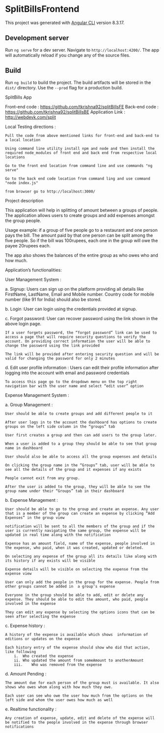 # SplitBillsFrontend

This project was generated with [Angular CLI](https://github.com/angular/angular-cli) version 8.3.17.

## Development server

Run `ng serve` for a dev server. Navigate to `http://localhost:4200/`. The app will automatically reload if you change any of the source files.

## Build

Run `ng build` to build the project. The build artifacts will be stored in the `dist/` directory. Use the `--prod` flag for a production build.

SplitBills App

Front-end code : https://github.com/tkrishna92/splitBillsFE
Back-end code : https://github.com/tkrishna92/splitBillsBE
Application Link : http://webdevk.com/split

Local Testing directions :
	
	Pull the code from above mentioned links for front-end and back-end to a local location
	
	Using command line utility install npm and node and then install the required node_modules of front end and back end from respective local locations
	
	Go to the front end location from command line and use commands "ng serve"

	Go to the back end code location from command ling and use command "node index.js"

	from browser go to http://localhost:3000/
	

Project description

This application will help in splitting of amount between a groups of people. The application allows users to create groups and add expenses amongst the group people.  

Usage example:  if a group of five people go to a restaurant and one person pays the bill. The amount paid by that one person can be split among the five people. So if the bill was 100rupees, each one in the group will owe the payee 20rupees each. 

The app also shows the balances of the entire group as who owes who and how much. 

Application’s functionalities: 

User Management System : 

a.	Signup:	Users can sign up on the platform providing all details like FirstName, LastName, Email and Mobile number. Country code for mobile number (like 91 for India) should also be stored.

b.	Login :User can login using the credentials provided at signup.

c.	Forgot password: User can recover password using the link shown in the above login page. 

	If a user forgets password, the “forgot password” link can be used to access a page that will require security questions to verify the account. On providing correct information the user will be able to change the password using the link provided
	
	The link will be provided after entering security question and will be valid for changing the password for only 2 minutes

d.	Edit user profile information : Users can edit their profile information after logging into the account with email and password credentials

	To access this page go to the dropdown menu on the top right navigation bar with the user name and select “edit user” option


Expense Management System : 

a.	Group Management : 

	User should be able to create groups and add different people to it
	
	After user logs in to the account the dashboard has options to create groups on the left side column in the “groups” tab

	User first creates a group and then can add users to the group later. 

	When a user is added to a group they should be able to see that group name in dashboard

	User should also be able to access all the group expenses and details
	
	On clicking the group name in the “Groups” tab, user will be able to see all the details of the group and it expenses if any exists 

	People cannot exit from any group.

	After the user is added to the group, they will be able to see the group name under their “Groups” tab in their dashboard

b. 	Expense Management : 
	
	User should be able to go to the group and create an expense. Any user that is a member of the group can create an expense by clicking “Add Expenses” in the group view 
	
	notification will be sent to all the members of the group and if the user is currently navigating the same group, the expense will be updated in real time along with the notification 

	Expense has an amount field, name of the expense, people involved in the expense, who paid, when it was created, updated or deleted.

	On selecting any expense of the group all its details like along with its history if any exists will be visible 
	
	Expense details will be visible on selecting the expense from the expense view
	
	User can only add the people in the group for the expense. People from other groups cannot be added in  a group’s expense
	
	Everyone in the group should be able to add, edit or delete any expense. They should be able to edit the amount, who paid, people involved in the expense

	They can edit any expense by selecting the options icons that can be seen after selecting the expense

c.	Expense history : 
	
	A history of the expense is available which shows  information of editions or updates on the expense
	
	Each history entry of the expense should show who did that action, like following
		i.	Who created the expense
		ii.	Who updated the amount from someAmount to anotherAmount
		iii.	Who was removed from the expense

	
d.	Amount Pending :

	The amount due for each person of the group must is available. It also shows who owes whom along with how much they owe.
	
	Each user can see who owe the user how much from the options on the left side and whom the user owes how much as well 

	
e.	Realtime functionality : 

	Any creation of expense, update, edit and delete of the expense will be notified to the people involved in the expense through browser notifications 
